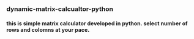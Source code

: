 ### dynamic-matrix-calcualtor-python
#### this is simple matrix calculator developed in python. select number of rows and colomns at your pace.
